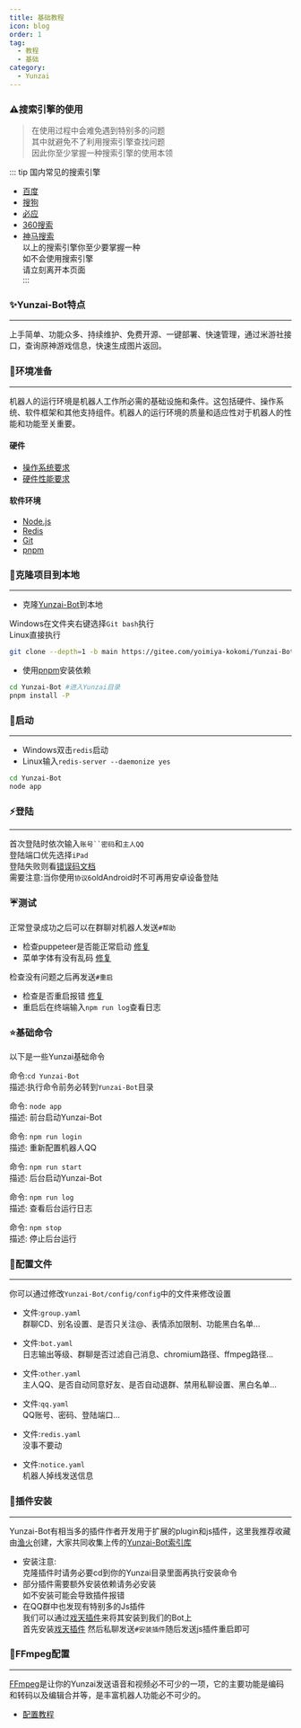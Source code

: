 ```yaml
---
title: 基础教程
icon: blog
order: 1
tag:
  - 教程
  - 基础
category:
  - Yunzai
---
```


### ⚠️搜索引擎的使用

> 在使用过程中会难免遇到特别多的问题  
> 其中就避免不了利用搜索引擎查找问题  
> 因此你至少掌握一种搜索引擎的使用本领

::: tip 国内常见的搜索引擎

- [百度](https://baidu.com/)
- [搜狗](https://wap.sogou.com/)
- [必应](https://cn.bing.com/)
- [360搜索](https://m.so.com/)
- [神马搜索](https://m.sm.cn/)  
  以上的搜索引擎你至少要掌握一种  
  如不会使用搜索引擎  
  请立刻离开本页面  
  :::

### ✨Yunzai-Bot特点

---

上手简单、功能众多、持续维护、免费开源、一键部署、快速管理，通过米游社接口，查询原神游戏信息，快速生成图片返回。

### 🌱环境准备

---

机器人的运行环境是机器人工作所必需的基础设施和条件。这包括硬件、操作系统、软件框架和其他支持组件。机器人的运行环境的质量和适应性对于机器人的性能和功能至关重要。

#### 硬件

- [操作系统要求](system.md)
- [硬件性能要求](hardware.md)

#### 软件环境

- [Node.js](node.md)
- [Redis](redis.md)
- [Git](Git.md)
- [pnpm](pnpm.md)

### 🍁克隆项目到本地

---

- 克隆[Yunzai-Bot](https://gitee.com/yoimiya-kokomi/Yunzai-Bot)到本地

Windows在文件夹右键选择`Git bash`执行  
Linux直接执行

```bash
git clone --depth=1 -b main https://gitee.com/yoimiya-kokomi/Yunzai-Bot.git
```

- 使用[pnpm](pnpm.md)安装依赖

```bash
cd Yunzai-Bot #进入Yunzai目录
pnpm install -P
```

### 🌸启动

---

- Windows双击`redis`启动
- Linux输入`redis-server --daemonize yes`

```bash
cd Yunzai-Bot
node app
```

### ⚡登陆

---

首次登陆时依次输入`账号``密码`和`主人QQ`  
登陆端口优先选择`iPad`  
登陆失败则看[错误码文档](/QA/landing.md)  
需要注意:当你使用`协议6`oldAndroid时不可再用安卓设备登陆

### ☔测试

正常登录成功之后可以在群聊对机器人发送`#帮助`

- 检查puppeteer是否能正常启动 [修复](/QA/chrome.md)
- 菜单字体有没有乱码 [修复](/QA/chrome.md#中文字体)

检查没有问题之后再发送`#重启`

- 检查是否重启报错 [修复](/QA/pm2.md)
- 重启后在终端输入`npm run log`查看日志

### ⭐基础命令

以下是一些Yunzai基础命令

命令:`cd Yunzai-Bot`  
描述:执行命令前务必转到`Yunzai-Bot`目录

命令: `node app`  
描述: 前台启动Yunzai-Bot

命令: `npm run login`  
描述: 重新配置机器人QQ

命令: `npm run start`  
描述: 后台启动Yunzai-Bot

命令: `npm run log`  
描述: 查看后台运行日志

命令: `npm stop`  
描述: 停止后台运行

### 🌈配置文件

---

你可以通过修改`Yunzai-Bot/config/config`中的文件来修改设置

- 文件:`group.yaml`  
  群聊CD、别名设置、是否只关注@、表情添加限制、功能黑白名单…
- 文件:`bot.yaml`  
  日志输出等级、群聊是否过滤自己消息、chromium路径、ffmpeg路径…
- 文件:`other.yaml`  
  主人QQ、是否自动同意好友、是否自动退群、禁用私聊设置、黑白名单…

- 文件:`qq.yaml`  
  QQ账号、密码、登陆端口…

- 文件:`redis.yaml`  
  没事不要动

- 文件:`notice.yaml`  
  机器人掉线发送信息

### 🧩插件安装

---

Yunzai-Bot有相当多的插件作者开发用于扩展的plugin和js插件，这里我推荐收藏由[渔火](https://gitee.com/yhArcadia)创建，大家共同收集上传的[Yunzai-Bot索引库](https://gitee.com/yhArcadia/Yunzai-Bot-plugins-index)

- 安装注意:  
  克隆插件时请务必要cd到你的Yunzai目录里面再执行安装命令
- 部分插件需要额外安装依赖请务必安装  
  如不安装可能会导致插件报错
- 在QQ群中也发现有特别多的Js插件  
  我们可以通过[戏天插件](https://gitee.com/XiTianGame/xitian-plugin)来将其安装到我们的Bot上  
  首先安装[戏天插件](https://gitee.com/XiTianGame/xitian-plugin)
  然后私聊发送`#安装插件`随后发送js插件重启即可

### 🎲FFmpeg配置

---

[FFmpeg](http://ffmpeg.org/)是让你的Yunzai发送语音和视频必不可少的一项，它的主要功能是编码和转码以及编辑合并等，是丰富机器人功能必不可少的。

- [配置教程](/QA/ffmpeg/)

